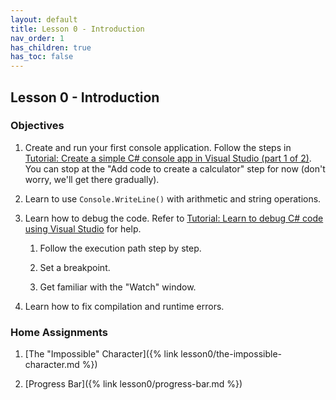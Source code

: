 ```yaml
---
layout: default
title: Lesson 0 - Introduction
nav_order: 1
has_children: true
has_toc: false
---
```


## Lesson 0 - Introduction

### Objectives

1. Create and run your first console application. Follow the steps in [Tutorial: Create a simple C# console app in Visual Studio (part 1 of 2)](https://learn.microsoft.com/en-us/visualstudio/get-started/csharp/tutorial-console?view=vs-2022). You can stop at the "Add code to create a calculator" step for now (don't worry, we'll get there gradually).

2. Learn to use `Console.WriteLine()` with arithmetic and string operations.

3. Learn how to debug the code. Refer to [Tutorial: Learn to debug C# code using Visual Studio](https://learn.microsoft.com/en-us/visualstudio/get-started/csharp/tutorial-debugger?view=vs-2022) for help.

   1. Follow the execution path step by step.
   
   2. Set a breakpoint.
   
   3. Get familiar with the "Watch" window.

4. Learn how to fix compilation and runtime errors.

### Home Assignments

1. [The "Impossible" Character]({% link lesson0/the-impossible-character.md %})

2. [Progress Bar]({% link lesson0/progress-bar.md %})